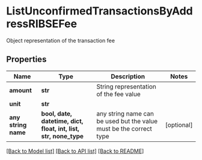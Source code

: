 # ListUnconfirmedTransactionsByAddressRIBSEFee

Object representation of the transaction fee

## Properties
Name | Type | Description | Notes
------------ | ------------- | ------------- | -------------
**amount** | **str** | String representation of the fee value | 
**unit** | **str** |  | 
**any string name** | **bool, date, datetime, dict, float, int, list, str, none_type** | any string name can be used but the value must be the correct type | [optional]

[[Back to Model list]](../README.md#documentation-for-models) [[Back to API list]](../README.md#documentation-for-api-endpoints) [[Back to README]](../README.md)


